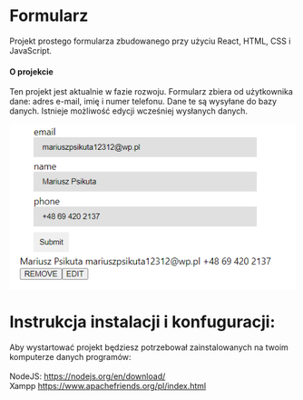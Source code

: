 # Formularz

Projekt prostego formularza zbudowanego przy użyciu React, HTML, CSS i JavaScript.

#### O projekcie

Ten projekt jest aktualnie w fazie rozwoju. Formularz zbiera od użytkownika dane: adres e-mail, imię i numer telefonu. Dane te są wysyłane do bazy danych. Istnieje możliwość edycji wcześniej wysłanych danych. 

<img src="image1.png" align="center" alt="zdjęcie podklądowe formularza" />

# Instrukcja instalacji i konfuguracji:

Aby wystartować projekt będziesz potrzebował zainstalowanych na twoim komputerze danych programów: <br><br>
NodeJS:  <a href="https://nodejs.org/en/download/">https://nodejs.org/en/download/</a> <br>
Xampp <a href="https://www.apachefriends.org/pl/index.html">https://www.apachefriends.org/pl/index.html</a> <br>

